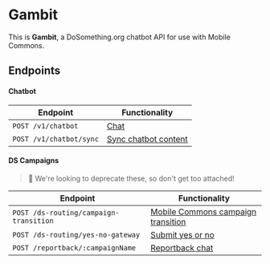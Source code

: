 # Gambit

This is __Gambit__, a DoSomething.org chatbot API for use with Mobile Commons.


## Endpoints

#### Chatbot
Endpoint                                       | Functionality                                           
---------------------------------------------- | --------------------------------------------------------
`POST /v1/chatbot` | [Chat](endpoints/chatbot.md)
`POST /v1/chatbot/sync` | [Sync chatbot content](endpoints/chatbot.md#sync)



#### DS Campaigns

> :memo: We're looking to deprecate these, so don't get too attached!

Endpoint                                       | Functionality                                           
---------------------------------------------- | --------------------------------------------------------
`POST /ds-routing/campaign-transition` | [Mobile Commons campaign transition](https://github.com/DoSomething/gambit/wiki/API#moco-campaign-transition)
`POST /ds-routing/yes-no-gateway` | [Submit yes or no](https://github.com/DoSomething/gambit/wiki/API#yes-no)
`POST /reportback/:campaignName` | [Reportback chat](https://github.com/DoSomething/gambit/wiki/API#reportback)
